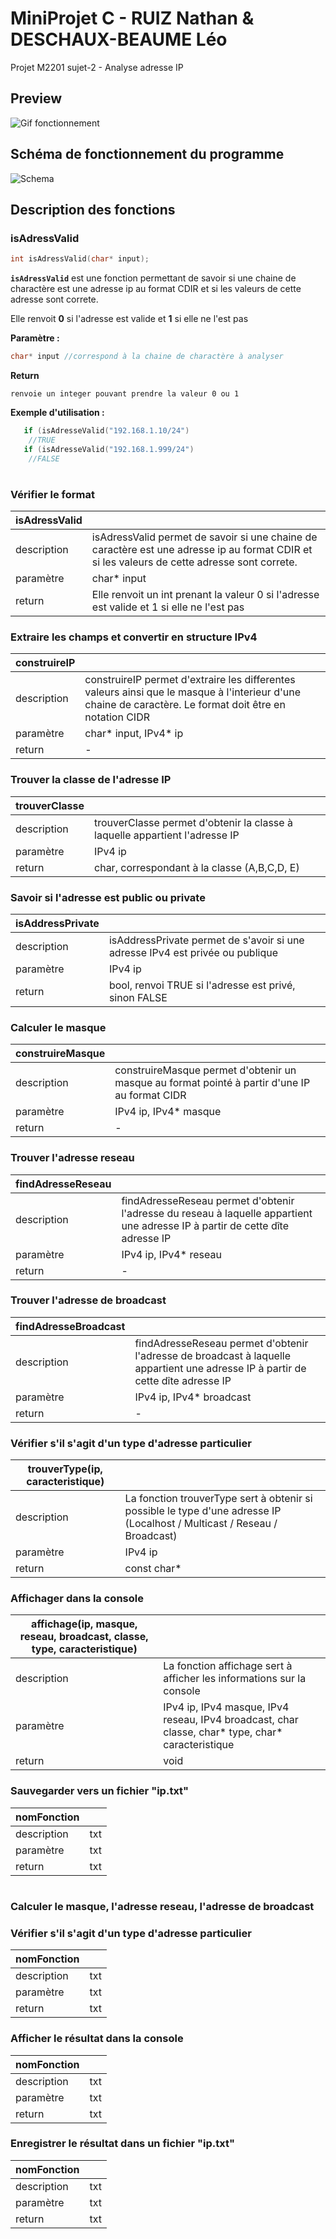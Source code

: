 # MiniProjet C - RUIZ Nathan & DESCHAUX-BEAUME Léo
 Projet M2201 
 sujet-2 - Analyse adresse IP

## **Preview**

![Gif fonctionnement](https://media.giphy.com/media/sla2HnCJ75JhkqUW6Q/giphy.gif)

## **Schéma de fonctionnement du programme**
![Schema](https://cdn.discordapp.com/attachments/707298011939733594/856234623223070720/Capture.PNG)

## **Description des fonctions**

### **isAdressValid**
```c 
int isAdressValid(char* input);
```

**`isAdressValid`** est une fonction permettant de savoir si une chaine de charactère est une adresse ip au format CDIR et si les valeurs de cette adresse sont correte.

Elle renvoit **0** si l'adresse est valide et **1** si elle ne l'est pas

**Paramètre :**
```c
char* input //correspond à la chaine de charactère à analyser
```

**Return**
```
renvoie un integer pouvant prendre la valeur 0 ou 1
```

**Exemple d'utilisation :**
```c
   if (isAdresseValid("192.168.1.10/24")
    //TRUE
   if (isAdresseValid("192.168.1.999/24")
    //FALSE
```

#

### **Vérifier le format**
| isAdressValid |  |
| -- | -- |
| description| isAdressValid permet de savoir si une chaine de caractère est une adresse ip au format CDIR et si les valeurs de cette adresse sont correte.
| paramètre | char* input |
| return | Elle renvoit un int prenant la valeur 0 si l'adresse est valide et 1 si elle ne l'est pas

### **Extraire les champs et convertir en structure IPv4**
| construireIP |  |
| -- | -- |
| description| construireIP permet d'extraire les differentes valeurs ainsi que le masque à l'interieur d'une chaine de caractère. Le format doit être en notation CIDR
| paramètre | char* input, IPv4* ip | 
| return | -

### **Trouver la classe de l'adresse IP**
| trouverClasse |  |
| -- | -- |
| description| trouverClasse permet d'obtenir la classe à laquelle appartient l'adresse IP
| paramètre | IPv4 ip |
| return | char, correspondant à la classe (A,B,C,D, E)

### **Savoir si l'adresse est public ou private**
| isAddressPrivate |  |
| -- | -- |
| description| isAddressPrivate permet de s'avoir si une adresse IPv4 est privée ou publique
| paramètre | IPv4 ip |
| return | bool, renvoi TRUE si l'adresse est privé, sinon FALSE

### **Calculer le masque**
| construireMasque |  |
| -- | -- |
| description| construireMasque permet d'obtenir un masque au format pointé à partir d'une IP au format CIDR
| paramètre | IPv4 ip, IPv4* masque |
| return | -

### **Trouver l'adresse reseau**
| findAdresseReseau |  |
| -- | -- |
| description| findAdresseReseau permet d'obtenir l'adresse du reseau à laquelle appartient une adresse IP à partir de cette dîte adresse IP
| paramètre | IPv4 ip, IPv4* reseau |
| return | -

### **Trouver l'adresse de broadcast**
| findAdresseBroadcast |  |
| -- | -- |
| description| findAdresseReseau permet d'obtenir l'adresse de broadcast à laquelle appartient une adresse IP à partir de cette dîte adresse IP
| paramètre | IPv4 ip, IPv4* broadcast |
| return | -

### **Vérifier s'il s'agit d'un type d'adresse particulier**
| trouverType(ip, caracteristique) |  |
| -- | -- |
| description| La fonction trouverType sert à obtenir si possible le type d'une adresse IP (Localhost / Multicast / Reseau / Broadcast)
| paramètre | IPv4 ip  |
| return | const char*

### **Affichager dans la console**
| affichage(ip, masque, reseau, broadcast, classe, type, caracteristique)|  |
| -- | -- |
| description| La fonction affichage sert à afficher les informations sur la console
| paramètre | IPv4 ip, IPv4 masque, IPv4 reseau, IPv4 broadcast, char classe, char* type, char* caracteristique |
| return | void

### **Sauvegarder vers un fichier "ip.txt"**
| nomFonction |  |
| -- | -- |
| description| txt
| paramètre | txt |
| return | txt


#
#
#


### **Calculer le masque, l'adresse reseau, l'adresse de broadcast**


### **Vérifier s'il s'agit d'un type d'adresse particulier**
| nomFonction |  |
| -- | -- |
| description| txt
| paramètre | txt |
| return | txt


### **Afficher le résultat dans la console**
| nomFonction |  |
| -- | -- |
| description| txt
| paramètre | txt |
| return | txt


### **Enregistrer le résultat dans un fichier "ip.txt"** 
| nomFonction |  |
| -- | -- |
| description| txt
| paramètre | txt |
| return | txt